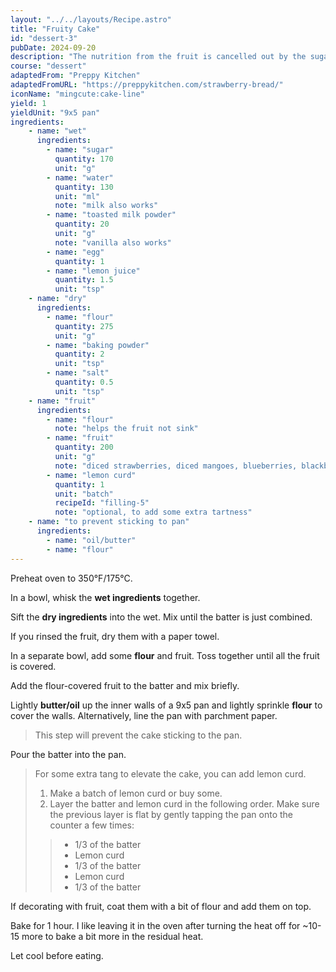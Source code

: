 ```yaml
---
layout: "../../layouts/Recipe.astro"
title: "Fruity Cake"
id: "dessert-3"
pubDate: 2024-09-20
description: "The nutrition from the fruit is cancelled out by the sugar."
course: "dessert"
adaptedFrom: "Preppy Kitchen"
adaptedFromURL: "https://preppykitchen.com/strawberry-bread/"
iconName: "mingcute:cake-line"
yield: 1
yieldUnit: "9x5 pan"
ingredients:
    - name: "wet"
      ingredients:
        - name: "sugar"
          quantity: 170
          unit: "g"
        - name: "water"
          quantity: 130
          unit: "ml"
          note: "milk also works"
        - name: "toasted milk powder"
          quantity: 20
          unit: "g"
          note: "vanilla also works"
        - name: "egg"
          quantity: 1
        - name: "lemon juice"
          quantity: 1.5
          unit: "tsp"
    - name: "dry"
      ingredients:
        - name: "flour"
          quantity: 275
          unit: "g"
        - name: "baking powder"
          quantity: 2
          unit: "tsp"
        - name: "salt"
          quantity: 0.5
          unit: "tsp"
    - name: "fruit"
      ingredients:
        - name: "flour"
          note: "helps the fruit not sink"
        - name: "fruit"
          quantity: 200
          unit: "g"
          note: "diced strawberries, diced mangoes, blueberries, blackberries, raspberries, etc. can add extra to put on top as decoration."
        - name: "lemon curd"
          quantity: 1
          unit: "batch"
          recipeId: "filling-5"
          note: "optional, to add some extra tartness"
    - name: "to prevent sticking to pan"
      ingredients:
        - name: "oil/butter"
        - name: "flour"
---
```

Preheat oven to 350°F/175°C.

In a bowl, whisk the **wet ingredients** together.

Sift the **dry ingredients** into the wet. Mix until the batter is just combined.

If you rinsed the fruit, dry them with a paper towel.

In a separate bowl, add some **flour** and <span class="ingredient">fruit</span>. Toss together until all the fruit is covered.

Add the flour-covered fruit to the batter and mix briefly.

Lightly **butter/oil** up the inner walls of a 9x5 pan and lightly sprinkle **flour** to cover the walls. Alternatively, line the pan with parchment paper.
> This step will prevent the cake sticking to the pan.

Pour the batter into the pan.

> For some extra tang to elevate the cake, you can add lemon curd.
> 
> 1. Make a batch of lemon curd or buy some.
> 2. Layer the batter and lemon curd in the following order. Make sure the previous layer is flat by gently tapping the pan onto the counter a few times:
>>  - 1/3 of the batter
>>  - Lemon curd 
>>  - 1/3 of the batter
>>  - Lemon curd 
>>  - 1/3 of the batter

If decorating with fruit, coat them with a bit of flour and add them on top.

Bake for 1 hour. I like leaving it in the oven after turning the heat off for ~10-15 more to bake a bit more in the residual heat.

Let cool before eating.